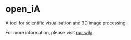 # open_iA

A tool for scientific visualisation and 3D image processing

For more information, please visit [our wiki](https://github.com/3dct/open_ia/wiki).
